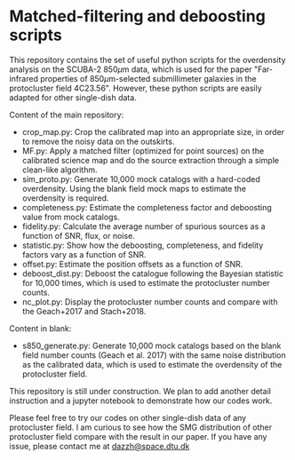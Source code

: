 # Matched-filtering and deboosting scripts
This repository contains the set of useful python scripts for the overdensity analysis on the SCUBA-2 850$\mu$m data, which is used for the paper "Far-infrared properties of 850$\mu$m-selected submillimeter galaxies in the protocluster field 4C23.56". However, these python scripts are easily adapted for other single-dish data.

Content of the main repository:
- crop_map.py: Crop the calibrated map into an appropriate size, in order to remove the noisy data on the outskirts.
- MF.py: Apply a matched filter (optimized for point sources) on the calibrated science map and do the source extraction through a simple clean-like algorithm.
- sim_proto.py: Generate 10,000 mock catalogs with a hard-coded overdensity. Using the blank field mock maps to estimate the overdensity is required.
- completeness.py: Estimate the completeness factor and deboosting value from mock catalogs. 
- fidelity.py: Calculate the average number of spurious sources as a function of SNR, flux, or noise.
- statistic.py: Show how the deboosting, completeness, and fidelity factors vary as a function of SNR.
- offset.py: Estimate the position offsets as a function of SNR.
- deboost_dist.py: Deboost the catalogue following the Bayesian statistic for 10,000 times, which is used to estimate the protocluster number counts.
- nc_plot.py: Display the protocluster number counts and compare with the Geach+2017 and Stach+2018. 

Content in blank:
- s850_generate.py: Generate 10,000 mock catalogs based on the blank field number counts (Geach et al. 2017) with the same noise distribution as the calibrated data, which is used to estimate the overdensity of the protocluster field.

This repository is still under construction. We plan to add another detail instruction and a jupyter notebook to demonstrate how our codes work.

Please feel free to try our codes on other single-dish data of any protocluster field. I am curious to see how the SMG distribution of other protocluster field compare with the result in our paper. If you have any issue, please contact me at dazzh@space.dtu.dk
